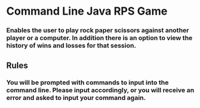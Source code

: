 # Command Line Java RPS Game

### Enables the user to play rock paper scissors against another player or a computer. In addition there is an option to view the history of wins and losses for that session.

## Rules

### You will be prompted with commands to input into the command line.  Please input accordingly, or you will receive an error and asked to input your command again.